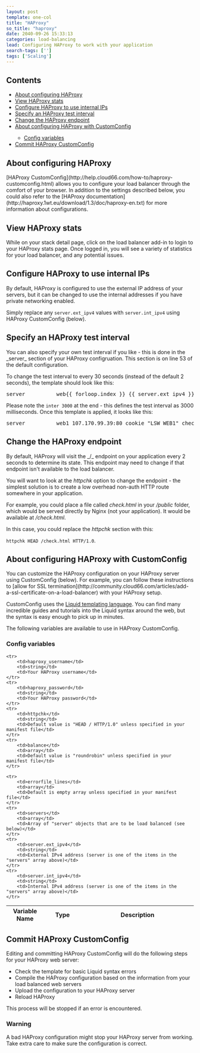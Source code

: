 ```yaml
---
layout: post
template: one-col
title: "HAProxy"
so_title: "haproxy"
date: 2040-09-26 15:33:13
categories: load-balancing
lead: Configuring HAProxy to work with your application
search-tags: ['']
tags: ['Scaling']
---
```


<h2>Contents</h2>
<ul class="page-toc">
	<li>
		<a href="#about">About configuring HAProxy</a>
	</li>
	<li>
		<a href="#view">View HAProxy stats</a>
	</li>
	<li>
		<a href="#configure">Configure HAProxy to use internal IPs</a>
	</li>
	<li>
		<a href="#specify">Specify an HAProxy test interval</a>
	</li>	
	<li>
		<a href="#endpoint">Change the HAProxy endpoint</a>
	</li>
	<li>
		<a href="#customconf">About configuring HAProxy with CustomConfig</a>
	</li>
        <ul style="margin-bottom:0em">
	        <li><a href="#variables">Config variables</a></li>
        </ul>		
	<li>
		<a href="#commit">Commit HAProxy CustomConfig</a>
	</li>
</ul>

<h2 id="about">About configuring HAProxy</h2>
[HAProxy CustomConfig](http://help.cloud66.com/how-to/haproxy-customconfig.html) allows you to configure your load balancer through the comfort of your browser. In addition to the settings described below, you could also refer to the [HAProxy documentation](http://haproxy.1wt.eu/download/1.3/doc/haproxy-en.txt) for more information about configurations.

<h2 id="view">View HAProxy stats</h2>
While on your stack detail page, click on the load balancer add-in to login to your HAProxy stats page. Once logged in, you will see a variety of statistics for your load balancer, and any potential issues.

<h2 id="configure">Configure HAProxy to use internal IPs</h2>
By default, HAProxy is configured to use the external IP address of your servers, but it can be changed to use the internal addresses if you have private networking enabled.

Simply replace any `server.ext_ipv4` values with `server.int_ipv4` using HAProxy CustomConfig (below).

<h2 id="specify">Specify an HAProxy test interval</h2>
You can also specify your own test interval if you like - this is done in the _server_ section of your HAProxy configruation. This section is on line 53 of the default configuration.

To change the test interval to every 30 seconds (instead of the default 2 seconds), the template should look like this:
<pre class="terminal">server          web&#123;&#123; forloop.index &#125;&#125; &#123;&#123; server.ext_ipv4 &#125;&#125;:80 cookie "LSW_WEB&#123;&#123; forloop.index &#125;&#125;" check inter 30000</pre>

Please note the `inter 3000` at the end - this defines the test interval as 3000 milliseconds. Once this template is applied, it looks like this:
<pre class="terminal">server          web1 107.170.99.39:80 cookie "LSW_WEB1" check inter 30000</pre>

<h2 id="endpoint">Change the HAProxy endpoint</h2>
By default, HAProxy will visit the _/_ endpoint on your application every 2 seconds to determine its state. This endpoint may need to change if that endpoint isn't available to the load balancer.

You will want to look at the _httpchk_ option to change the endpoint - the simplest solution is to create a low overhead non-auth HTTP route somewhere in your application.

For example, you could place a file called _check.html_ in your _/public_ folder, which would be served directly by Nginx (not your application). It would be available at _/check.html_.

In this case, you could replace the _httpchk_ section with this:

`httpchk HEAD /check.html HTTP/1.0`.

<h2 id="customconf">About configuring HAProxy with CustomConfig</h2>
You can customize the HAProxy configuration on your HAProxy server using CustomConfig (below). For example, you can follow these instructions to [allow for SSL termination](http://community.cloud66.com/articles/add-a-ssl-certificate-on-a-load-balancer) with your HAProxy setup.

CustomConfig uses the [Liquid templating language](http://liquidmarkup.org/). You can find many incredible guides and tutorials into the Liquid syntax around the web, but the syntax is easy enough to pick up in minutes.

The following variables are available to use in HAProxy CustomConfig.

<h3 id="variables">Config variables</h3>
<table class='table table-bordered table-striped'>
	<colgroup>
	<col width="20%"/>
	<col width="20%"/>
	<col width="60%"/>
</colgroup>
<thead>
	<tr>
		<th>Variable Name</th>
		<th>Type</th>
		<th>Description</th>
	</tr>
</thead>
<tbody>

	<tr>
		<td>haproxy_username</td>
		<td>string</td>
		<td>Your HAProxy username</td>
	</tr>
	<tr>
		<td>haproxy_password</td>
		<td>string</td>
		<td>Your HAProxy password</td>
	</tr>
	<tr>
		<td>httpchk</td>
		<td>string</td>
		<td>Default value is "HEAD / HTTP/1.0" unless specified in your manifest file</td>
	</tr>
	<tr>
		<td>balance</td>
		<td>array</td>
		<td>Default value is "roundrobin" unless specified in your manifest file</td>
	</tr>

	<tr>
		<td>errorfile_lines</td>
		<td>array</td>
		<td>Default is empty array unless specified in your manifest file</td>
	</tr>
	<tr>
		<td>servers</td>
		<td>array</td>
		<td>Array of "server" objects that are to be load balanced (see below)</td>
	</tr>
	<tr>
		<td>server.ext_ipv4</td>
		<td>string</td>
		<td>External IPv4 address (server is one of the items in the "servers" array above)</td>
	</tr>
	<tr>
		<td>server.int_ipv4</td>
		<td>string</td>
		<td>Internal IPv4 address (server is one of the items in the "servers" array above)</td>
	</tr>

</tbody>
</table>

<h2 id="commit">Commit HAProxy CustomConfig</h2>
Editing and committing HAProxy CustomConfig will do the following steps for your HAProxy web server:

* Check the template for basic Liquid syntax errors
* Compile the HAProxy configuration based on the information from your load balanced web servers
* Upload the configuration to your HAProxy server
* Reload HAProxy

This process will be stopped if an error is encountered.

<div class="notice notice-warning">
	<h3>Warning</h3>
	<p>A bad HAProxy configuration might stop your HAProxy server from working. Take extra care to make sure the configuration is correct.</p>
</div>